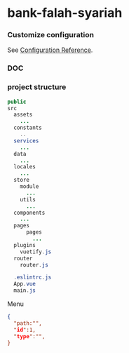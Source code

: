 # bank-falah-syariah

### Customize configuration

See [Configuration Reference](https://cli.vuejs.org/config/).

### DOC

### project structure

```java
public
src
  assets
    ...
  constants
    ..
  services
    ...
  data
    ...
  locales
    ...
  store
    module
      ...
    utils
      ...
  components
    ...
  pages
      pages
        ...
  plugins
    vuetify.js
  router
    router.js

  .eslintrc.js
  App.vue
  main.js

```

Menu

```json
{
  "path:"",
  "id":1,
  "type":"",
}
```

